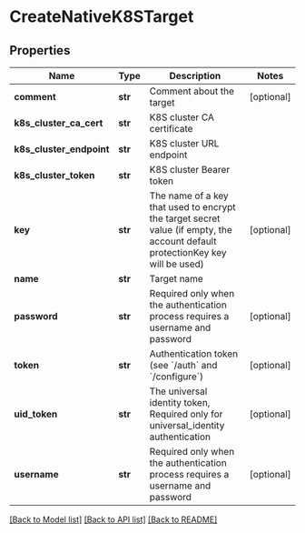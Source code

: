 # CreateNativeK8STarget

## Properties
Name | Type | Description | Notes
------------ | ------------- | ------------- | -------------
**comment** | **str** | Comment about the target | [optional] 
**k8s_cluster_ca_cert** | **str** | K8S cluster CA certificate | 
**k8s_cluster_endpoint** | **str** | K8S cluster URL endpoint | 
**k8s_cluster_token** | **str** | K8S cluster Bearer token | 
**key** | **str** | The name of a key that used to encrypt the target secret value (if empty, the account default protectionKey key will be used) | [optional] 
**name** | **str** | Target name | 
**password** | **str** | Required only when the authentication process requires a username and password | [optional] 
**token** | **str** | Authentication token (see &#x60;/auth&#x60; and &#x60;/configure&#x60;) | [optional] 
**uid_token** | **str** | The universal identity token, Required only for universal_identity authentication | [optional] 
**username** | **str** | Required only when the authentication process requires a username and password | [optional] 

[[Back to Model list]](../README.md#documentation-for-models) [[Back to API list]](../README.md#documentation-for-api-endpoints) [[Back to README]](../README.md)


